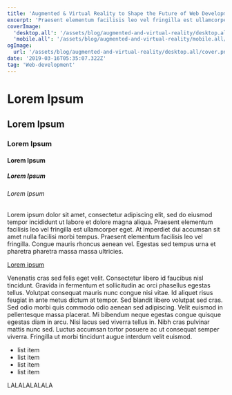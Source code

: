 ```yaml
---
title: 'Augmented & Virtual Reality to Shape the Future of Web Development'
excerpt: 'Praesent elementum facilisis leo vel fringilla est ullamcorper eget. At imperdiet dui accumsan sit amet nulla facilisi morbi tempus.'
coverImage:
  'desktop.all': '/assets/blog/augmented-and-virtual-reality/desktop.all/cover.png'
  'mobile.all': '/assets/blog/augmented-and-virtual-reality/mobile.all/cover.png'
ogImage:
  url: '/assets/blog/augmented-and-virtual-reality/desktop.all/cover.png'
date: '2019-03-16T05:35:07.322Z'
tag: 'Web-development'
---
```


# Lorem Ipsum
## Lorem Ipsum
### Lorem Ipsum
#### Lorem Ipsum
##### Lorem Ipsum
###### Lorem Ipsum

Lorem ipsum dolor sit amet, consectetur adipiscing elit, sed do eiusmod tempor incididunt ut labore et dolore magna aliqua. Praesent elementum facilisis leo vel fringilla est ullamcorper eget. At imperdiet dui accumsan sit amet nulla facilisi morbi tempus. Praesent elementum facilisis leo vel fringilla. Congue mauris rhoncus aenean vel. Egestas sed tempus urna et pharetra pharetra massa massa ultricies.

[Lorem ipsum](https://www.youtube.com/watch?v=qd2hX721Wjg)

Venenatis cras sed felis eget velit. Consectetur libero id faucibus nisl tincidunt. Gravida in fermentum et sollicitudin ac orci phasellus egestas tellus. Volutpat consequat mauris nunc congue nisi vitae. Id aliquet risus feugiat in ante metus dictum at tempor. Sed blandit libero volutpat sed cras. Sed odio morbi quis commodo odio aenean sed adipiscing. Velit euismod in pellentesque massa placerat. Mi bibendum neque egestas congue quisque egestas diam in arcu. Nisi lacus sed viverra tellus in. Nibh cras pulvinar mattis nunc sed. Luctus accumsan tortor posuere ac ut consequat semper viverra. Fringilla ut morbi tincidunt augue interdum velit euismod.

* list item
* list item
* list item
* list item

<PostTitle>LALALALALALA</PostTitle>
